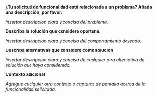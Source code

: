 **¿Tu solicitud de funcionalidad está relacionada a un problema? Añada una descripción, por favor.**

_Insertar descripción clara y concisa del problema._

**Describa la solución que considere oportuna.**

_Insertar descripción clara y concisa del comportamiento deseado._

**Describa alternativas que considere como solución**

_Insertar descripción clara y concisa de cualquier otra alternativa de solución que haya considerado._

**Contexto adicional**

_Agregue cualquier otro contexto o capturas de pantalla acerca de la funcionalidad solicitada._
